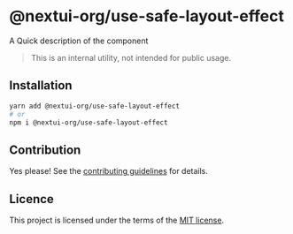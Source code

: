 # @nextui-org/use-safe-layout-effect

A Quick description of the component

> This is an internal utility, not intended for public usage.

## Installation

```sh
yarn add @nextui-org/use-safe-layout-effect
# or
npm i @nextui-org/use-safe-layout-effect
```

## Contribution

Yes please! See the
[contributing guidelines](https://github.com/nextui-org/nextui/blob/master/CONTRIBUTING.md)
for details.

## Licence

This project is licensed under the terms of the
[MIT license](https://github.com/nextui-org/nextui/blob/master/LICENSE).
